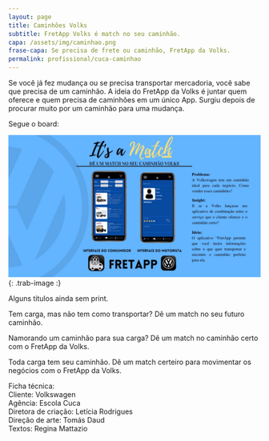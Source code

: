 ```yaml
---
layout: page
title: Caminhões Volks
subtitle: FretApp Volks é match no seu caminhão.
capa: /assets/img/caminhao.png
frase-capa: Se precisa de frete ou caminhão, FretApp da Volks.
permalink: profissional/cuca-caminhao
---
```


Se você já fez mudança ou se precisa transportar mercadoria, você sabe que precisa de um caminhão. A ideia do FretApp da Volks é juntar quem oferece e quem precisa de caminhões em um único App. Surgiu depois de procurar muito por um caminhão para uma mudança.   

Segue o board:

![imagem com fundo azul, símbolo da Volks, a frase It's a Match e o subtítulo Dê um match no seu caminhão da Volks. Um mockup com a interface para o consumidor e para o motorista. Na parte inferior central a logo do app que é um caminhão com o símbolo da Volks saindo da carroceria e o nome do app que é fretapp.'](/assets/img/board_Volks.jpg){: .trab-image :}  

Alguns títulos ainda sem print.  

Tem carga, mas não tem como transportar? Dê um match no seu futuro caminhão.  

Namorando um caminhão para sua carga? Dê um match no caminhão certo com o FretApp da Volks.  

Toda carga tem seu caminhão. Dê um match certeiro para movimentar os negócios com o FretApp da Volks.  


Ficha técnica:   
Cliente: Volkswagen  
Agência: Escola Cuca  
Diretora de criação: Letícia Rodrigues  
Direção de arte: Tomás Daud  
Textos: Regina Mattazio
